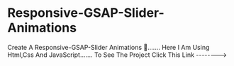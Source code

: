 # Responsive-GSAP-Slider-Animations
 Create A Responsive-GSAP-Slider Animations 🤩.......
 Here I Am Using Html,Css And JavaScript.......
To See The Project Click This Link -------->
